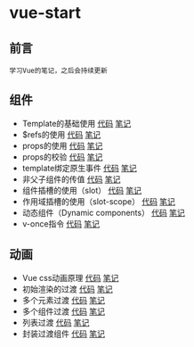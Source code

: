 # vue-start

## 前言
```
学习Vue的笔记，之后会持续更新
```


## 组件
- Template的基础使用
[代码](https://github.com/BnuzLeo/vue-start/blob/master/template/template_base/template_base.html)
[笔记](https://github.com/BnuzLeo/vue-start/blob/master/template/template_base/template_base.md)
- $refs的使用
[代码](https://github.com/BnuzLeo/vue-start/blob/master/template/template_base/tempalte_refs.html)
[笔记](https://github.com/BnuzLeo/vue-start/blob/master/template/template_base/template_base.md)
- props的使用
[代码](https://github.com/BnuzLeo/vue-start/blob/master/template/validation_and_props/props.html)
[笔记](https://github.com/BnuzLeo/vue-start/blob/master/template/validation_and_props/props.md)
- props的校验
[代码](https://github.com/BnuzLeo/vue-start/blob/master/template/validation_and_props/validation.html)
[笔记](https://github.com/BnuzLeo/vue-start/blob/master/template/validation_and_props/validation.md)
- template绑定原生事件
[代码](https://github.com/BnuzLeo/vue-start/blob/master/template/native_event/native_event.html)
[笔记](https://github.com/BnuzLeo/vue-start/blob/master/template/native_event/native_event.md)
- 非父子组件的传值
[代码](https://github.com/BnuzLeo/vue-start/blob/master/template/non_parent_child_components_data_transfer/bus.html)
[笔记](https://github.com/BnuzLeo/vue-start/blob/master/template/non_parent_child_components_data_transfer/bus.md)
- 组件插槽的使用（slot）
[代码](https://github.com/BnuzLeo/vue-start/blob/master/template/slot/slot.html)
[笔记](https://github.com/BnuzLeo/vue-start/blob/master/template/slot/slot.md)
- 作用域插槽的使用（slot-scope）
[代码](https://github.com/BnuzLeo/vue-start/blob/master/template/slot/slot.html)
[笔记](https://github.com/BnuzLeo/vue-start/blob/master/template/slot/slot.md)
- 动态组件（Dynamic components）
[代码](https://github.com/BnuzLeo/vue-start/blob/master/template/dynamic_component_and_v-once/dynamic.html)
[笔记](https://github.com/BnuzLeo/vue-start/blob/master/template/dynamic_component_and_v-once/dynamic_component_and_v-once.md)
- v-once指令
[代码](https://github.com/BnuzLeo/vue-start/blob/master/template/dynamic_component_and_v-once/v-once.html)
[笔记](https://github.com/BnuzLeo/vue-start/blob/master/template/dynamic_component_and_v-once/dynamic_component_and_v-once.md)

## 动画
- Vue css动画原理
[代码](https://github.com/BnuzLeo/vue-start/blob/master/animation/basic/basic.html)
[笔记](https://github.com/BnuzLeo/vue-start/blob/master/animation/basic/basic.md)
- 初始渲染的过渡
[代码](https://github.com/BnuzLeo/vue-start/blob/master/animation/initialized/initialized.html)
[笔记](https://github.com/BnuzLeo/vue-start/blob/master/animation/initialized/initialized.md)
- 多个元素过渡
[代码](https://github.com/BnuzLeo/vue-start/blob/master/animation/mutiple/mutiple_properties.html)
[笔记](https://github.com/BnuzLeo/vue-start/blob/master/animation/mutiple/mutiple.md)
- 多个组件过渡
[代码](https://github.com/BnuzLeo/vue-start/blob/master/animation/mutiple/mutiple_template.html)
[笔记](https://github.com/BnuzLeo/vue-start/blob/master/animation/mutiple/mutiple.md)
- 列表过渡
[代码](https://github.com/BnuzLeo/vue-start/blob/master/animation/list_transition/list_transition.html)
[笔记](https://github.com/BnuzLeo/vue-start/blob/master/animation/list_transition/list_transition.md)
- 封装过渡组件
[代码](https://github.com/BnuzLeo/vue-start/blob/master/animation/package/package.html)
[笔记](https://github.com/BnuzLeo/vue-start/blob/master/animation/package/package.md)